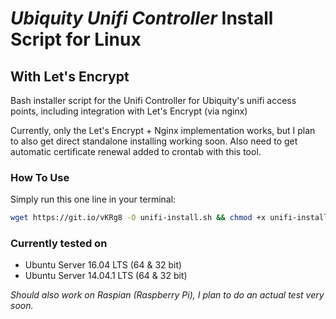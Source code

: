 # _Ubiquity Unifi Controller_ Install Script for Linux
## With Let's Encrypt
Bash installer script for the Unifi Controller for Ubiquity's unifi access points, including integration with Let's Encrypt (via nginx)
 
Currently, only the Let's Encrypt + Nginx implementation works, but I plan to also get direct standalone installing working soon. Also need to get automatic certificate renewal added to crontab with this tool.

### How To Use

Simply run this one line in your terminal:
```bash
wget https://git.io/vKRg8 -O unifi-install.sh && chmod +x unifi-install.sh && sudo ./unifi-install.sh
```

### Currently tested on 
* Ubuntu Server 16.04 LTS (64 & 32 bit)
* Ubuntu Server 14.04.1 LTS  (64 & 32 bit)
 

_Should also work on Raspian (Raspberry Pi), I plan to do an actual test very soon._
